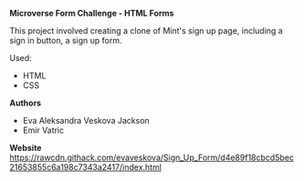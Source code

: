 **Microverse Form Challenge - HTML Forms**

This project involved creating a clone of Mint's sign up page, including a sign in button, a sign up form.

Used:
- HTML
- CSS


**Authors**
- Eva Aleksandra Veskova Jackson
- Emir Vatric

**Website**
https://rawcdn.githack.com/evaveskova/Sign_Up_Form/d4e89f18cbcd5bec21653855c6a198c7343a2417/index.html
